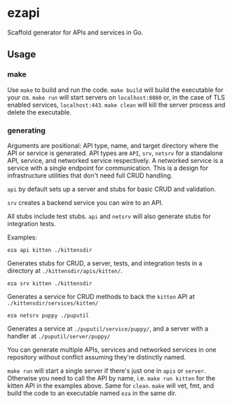# ezapi
Scaffold generator for APIs and services in Go.

## Usage
### make
Use `make` to build and run the code. 
`make build` will build the executable for your os.
`make run` will start servers on `localhost:8080` or, in the case of TLS enabled services, `localhost:443`. `make clean` will kill the server process and delete the executable. 

### generating 
Arguments are positional: API type, name, and target directory where the API or service is generated. API types are `API`, `srv`, `netsrv` for a standalone API, service, and networked service respectively. A networked service is a service with a single endpoint for communication. This is a design for infrastructure utilities that don't need full CRUD handling. 

`api` by default sets up a server and stubs for basic CRUD and validation.

`srv` creates a backend service you can wire to an API. 

All stubs include test stubs. `api` and `netsrv` will also generate stubs for integration tests.

Examples:
```
eza api kitten ./kittensdir
```
Generates stubs for CRUD, a server, tests, and integration tests in a directory at `./kittensdir/apis/kitten/`. 
```
eza srv kitten ./kittensdir
```
Generates a service for CRUD methods to back the `kitten` API at `./kittensdir/services/kitten/`
```
eza netsrv puppy ./puputil
```
Generates a service at `./puputil/service/puppy/`, and a server with a handler at `./puputil/server/puppy/`

You can generate multiple APIs, services and networked services in one repository without conflict assuming they're distinctly named. 

`make run` will start a single server if there's just one in `apis` or `server`. Otherwise you need to call the API by name, i.e. `make run kitten` for the kitten API in the examples above. Same for `clean`. `make` will vet, fmt, and build the code to an executable named `eza` in the same dir. 
